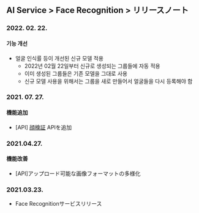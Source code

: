 ## AI Service > Face Recognition > リリースノート

### 2022. 02. 22.
#### 기능 개선
* 얼굴 인식률 등이 개선된 신규 모델 적용
	* 2022년 02월 22일부터 신규로 생성되는 그룹들에 자동 적용
	* 이미 생성된 그룹들은 기존 모델을 그대로 사용
	* 신규 모델 사용을 위해서는 그룹을 새로 만들어서 얼굴들을 다시 등록해야 함

### 2021. 07. 27.
#### 機能追加
* [API] [顔検証](./api-guide/#verify) APIを追加

### 2021.04.27.
#### 機能改善
* [API]アップロード可能な画像フォーマットの多様化
### 2021.03.23.
* Face Recognitionサービスリリース
